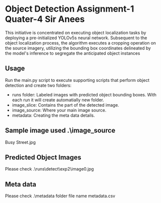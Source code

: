 # Object Detection Assignment-1 Quater-4 Sir Anees
This initiative is concentrated on executing object localization tasks by deploying a pre-initialized YOLOv5s neural network. Subsequent to the object localization process, the algorithm executes a cropping operation on the source imagery, utilizing the bounding box coordinates delineated by the model's inference to segregate the anticipated object instances


## Usage
Run the main.py script to execute supporting scripts that perform object detection and create two folders:

- runs folder: Labeled images with predicted object bounding boxes. With each run it will create automatially new folder.
- image_slice: Contains the part of the detected image.
- image_source: Where your main image source.
- metadata: Creating the meta data details.


## Sample image used .\image_source
Busy Street.jpg

## Predicted Object Images
Please check .\runs\detect\exp2\image0.jpg

## Meta data 
Please check .\metadata folder file name metadata.csv
